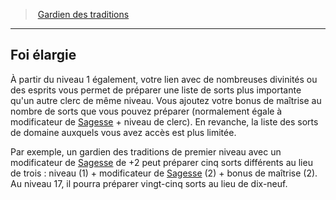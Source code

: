 ﻿---
!GenericItem
Name: Foi élargie
Id: cleric_traditions_hd.md#foi-élargie
ParentLink: cleric_traditions_hd.md#gardien-des-traditions
ParentName: Gardien des traditions
NameLevel: 2
Attributes:
  Name: Foi élargie
  Markdown: >+
    ## <!--Name-->Foi élargie<!--/Name-->


    À partir du niveau 1 également, votre lien avec de nombreuses divinités ou des esprits vous permet de préparer une liste de sorts plus importante qu'un autre clerc de même niveau. Vous ajoutez votre bonus de maîtrise au nombre de sorts que vous pouvez préparer (normalement égale à modificateur de [Sagesse](hd_abilities_wisdom.md) + niveau de clerc). En revanche, la liste des sorts de domaine auxquels vous avez accès est plus limitée.


    Par exemple, un gardien des traditions de premier niveau avec un modificateur de [Sagesse](hd_abilities_wisdom.md) de +2 peut préparer cinq sorts différents au lieu de trois : niveau (1) + modificateur de [Sagesse](hd_abilities_wisdom.md) (2) + bonus de maîtrise (2). Au niveau 17, il pourra préparer vingt-cinq sorts au lieu de dix-neuf.

AttributesDictionary: >+
  Name: Foi élargie

  Markdown: >+

    ## <!--Name-->Foi élargie<!--/Name-->





    À partir du niveau 1 également, votre lien avec de nombreuses divinités ou des esprits vous permet de préparer une liste de sorts plus importante qu'un autre clerc de même niveau. Vous ajoutez votre bonus de maîtrise au nombre de sorts que vous pouvez préparer (normalement égale à modificateur de [Sagesse](hd_abilities_wisdom.md) + niveau de clerc). En revanche, la liste des sorts de domaine auxquels vous avez accès est plus limitée.





    Par exemple, un gardien des traditions de premier niveau avec un modificateur de [Sagesse](hd_abilities_wisdom.md) de +2 peut préparer cinq sorts différents au lieu de trois : niveau (1) + modificateur de [Sagesse](hd_abilities_wisdom.md) (2) + bonus de maîtrise (2). Au niveau 17, il pourra préparer vingt-cinq sorts au lieu de dix-neuf.



---
> [Gardien des traditions](hd_cleric_traditions.md)

---

## Foi élargie

À partir du niveau 1 également, votre lien avec de nombreuses divinités ou des esprits vous permet de préparer une liste de sorts plus importante qu'un autre clerc de même niveau. Vous ajoutez votre bonus de maîtrise au nombre de sorts que vous pouvez préparer (normalement égale à modificateur de [Sagesse](hd_abilities_wisdom.md) + niveau de clerc). En revanche, la liste des sorts de domaine auxquels vous avez accès est plus limitée.

Par exemple, un gardien des traditions de premier niveau avec un modificateur de [Sagesse](hd_abilities_wisdom.md) de +2 peut préparer cinq sorts différents au lieu de trois : niveau (1) + modificateur de [Sagesse](hd_abilities_wisdom.md) (2) + bonus de maîtrise (2). Au niveau 17, il pourra préparer vingt-cinq sorts au lieu de dix-neuf.

